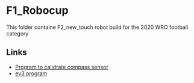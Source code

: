 # F1_Robocup

This folder containe F2_new_touch robot build for the 2020 WRO football category

## Links
* [Program to calidrate compass sensor](./KolibCompass.sb)
* [ev3 program](./wro2019.ev3)